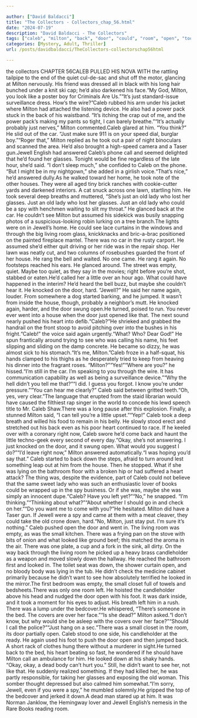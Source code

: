 ```yaml
---

author: ["David Baldacci"]
title: "The Collectors - Collectors_chap_56.html"
date: "2024-07-19"
description: "David Baldacci - The Collectors"
tags: ["caleb", "milton", "back", "door", "could", "room", "open", "took", "glass", "said", "house", "one", "old", "see", "jewell", "also", "like", "car", "would", "lady", "spy", "heart", "looked", "quiet", "answered"]
categories: [Mystery, Adult, Thriller]
url: /posts/davidbaldacci/TheCollectors-collectorschap56html

---
```


the collectors
CHAPTER 56CALEB PULLED HIS NOVA WITH the rattling tailpipe to the end of the quiet cul-de-sac and shut off the motor, glancing at Milton nervously. His friend was dressed all in black with his long hair bunched under a knit ski cap; he’d also darkened his face.“My God, Milton, you look like a poster boy for Criminals Are Us.”“It’s just standard-issue surveillance dress. How’s the wire?”Caleb rubbed his arm under his jacket where Milton had attached the listening device. He also had a power pack stuck in the back of his waistband. “It’s itching the crap out of me, and the power pack’s making my pants so tight, I can barely breathe.”“It’s actually probably just nerves,” Milton commented.Caleb glared at him. “You think?” He slid out of the car. “Just make sure 911 is on your speed dial, burglar boy.”“Roger that,” Milton replied as he took out a pair of night binoculars and scanned the area. He’d also brought a high-speed camera and a Taser gun.Jewell English had answered Caleb’s phone call and seemed delighted that he’d found her glasses. Tonight would be fine regardless of the late hour, she’d said. “I don’t sleep much,” she confided to Caleb on the phone. “But I might be in my nightgown,” she added in a girlish voice.“That’s nice,” he’d answered dully.As he walked toward her home, he took note of the other houses. They were all aged tiny brick ranches with cookie-cutter yards and darkened interiors. A cat snuck across one lawn, startling him. He took several deep breaths and muttered, “She’s just an old lady who lost her glasses. Just an old lady who lost her glasses. Just an old lady who could be a spy with henchmen waiting to slit my throat.” He glanced back at the car. He couldn’t see Milton but assumed his sidekick was busily snapping photos of a suspicious-looking robin lurking on a tree branch.The lights were on in Jewell’s home. He could see lace curtains in the windows and through the big living room glass, knickknacks and bric-a-brac positioned on the painted fireplace mantel. There was no car in the rusty carport. He assumed she’d either quit driving or her ride was in the repair shop. Her lawn was neatly cut, and two columns of rosebushes guarded the front of her house. He rang the bell and waited. No one came. He rang it again. No footsteps reached his ears. He glanced around. The street was empty, quiet. Maybe too quiet, as they say in the movies; right before you’re shot, stabbed or eaten.He’d called her a little over an hour ago. What could have happened in the interim? He’d heard the bell buzz, but maybe she couldn’t hear it. He knocked on the door, hard. “Jewell?” He said her name again, louder. From somewhere a dog started barking, and he jumped. It wasn’t from inside the house, though, probably a neighbor’s mutt. He knocked again, harder, and the door swung open.He turned, poised to run. You never ever went into a house when the door just opened like that. The next sound nearly pushed his heart into defib.“Caleb?”He shrieked and grabbed the handrail on the front stoop to avoid pitching over into the bushes in his fright.“Caleb!” the voice said again urgently.“What? Who? Dear God!” He spun frantically around trying to see who was calling his name, his feet slipping and sliding on the damp concrete. He became so dizzy, he was almost sick to his stomach.“It’s me, Milton.”Caleb froze in a half-squat, his hands clamped to his thighs as he desperately tried to keep from heaving his dinner into the fragrant roses. “Milton?”“Yes!”“Where are you?” he hissed.“I’m still in the car. I’m speaking to you through the wire. It has communication capability as well as being a surveillance device.”“Why the hell didn’t you tell me that?”“I did. I guess you forgot. I know you’re under pressure.”“You can hear me clearly?” Caleb said between gritted teeth.“Oh, yes, very clear.”The language that erupted from the staid librarian would have caused the filthiest rap singer in the world to concede his lewd speech title to Mr. Caleb Shaw.There was a long pause after this explosion. Finally, a stunned Milton said, “I can tell you’re a little upset.”“Yep!” Caleb took a deep breath and willed his food to remain in his belly. He slowly stood erect and stretched out his back even as his poor heart continued to race. If he keeled over with a coronary right now, Caleb swore he’d come back and haunt the little techno-geek every second of every day.“Okay, she’s not answering. I just knocked on the door, and it swung open. What would you suggest I do?”“I’d leave right now,” Milton answered automatically.“I was hoping you’d say that.” Caleb started to back down the steps, afraid to turn around lest something leap out at him from the house. Then he stopped. What if she was lying on the bathroom floor with a broken hip or had suffered a heart attack? The thing was, despite the evidence, part of Caleb could not believe that the same sweet lady who was such an enthusiastic lover of books could be wrapped up in the spy business. Or if she was, maybe she was simply an innocent dupe.“Caleb? Have you left yet?”“No,” he snapped. “I’m thinking.”“Thinking about what?”“About whether I should go in and check on her.”“Do you want me to come with you?”He hesitated. Milton did have a Taser gun. If Jewell were a spy and came at them with a meat cleaver, they could take the old crone down, hard.“No, Milton, just stay put. I’m sure it’s nothing.” Caleb pushed open the door and went in. The living room was empty, as was the small kitchen. There was a frying pan on the stove with bits of onion and what looked like ground beef; this matched the aroma in the air. There was one plate, a cup and a fork in the sink, all dirty. On the way back through the living room he picked up a heavy brass candleholder as a weapon and moved slowly down the hallway. He reached the bathroom first and looked in. The toilet seat was down, the shower curtain open, and no bloody body was lying in the tub. He didn’t check the medicine cabinet primarily because he didn’t want to see how absolutely terrified he looked in the mirror.The first bedroom was empty, the small closet full of towels and bedsheets.There was only one room left. He hoisted the candleholder above his head and nudged the door open with his foot. It was dark inside, and it took a moment for his eyes to adjust. His breath left him in a rush. There was a lump under the bedcover.He whispered, “There’s someone in the bed. The covers are over her face.”“Is she dead?” Milton asked.“I don’t know, but why would she be asleep with the covers over her face?”“Should I call the police?”“Just hang on a sec.”There was a small closet in the room, its door partially open. Caleb stood to one side, his candleholder at the ready. He again used his foot to push the door open and then jumped back. A short rack of clothes hung there without a murderer in sight.He turned back to the bed, his heart beating so fast, he wondered if he should have Milton call an ambulance for him. He looked down at his shaky hands. “Okay, okay, a dead body can’t hurt you.” Still, he didn’t want to see her, not like that. He suddenly realized something. If they had killed her, he was partly responsible, for taking her glasses and exposing the old woman. This somber thought depressed but also calmed him somewhat.“I’m sorry, Jewell, even if you were a spy,” he mumbled solemnly.He gripped the top of the bedcover and jerked it down.A dead man stared up at him. It was Norman Janklow, the Hemingway lover and Jewell English’s nemesis in the Rare Books reading room.